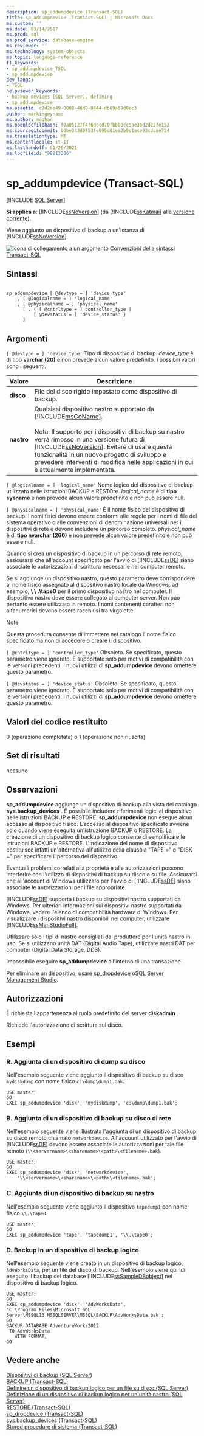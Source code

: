```yaml
---
description: sp_addumpdevice (Transact-SQL)
title: sp_addumpdevice (Transact-SQL) | Microsoft Docs
ms.custom: ''
ms.date: 03/14/2017
ms.prod: sql
ms.prod_service: database-engine
ms.reviewer: ''
ms.technology: system-objects
ms.topic: language-reference
f1_keywords:
- sp_addumpdevice_TSQL
- sp_addumpdevice
dev_langs:
- TSQL
helpviewer_keywords:
- backup devices [SQL Server], defining
- sp_addumpdevice
ms.assetid: c2d2ae49-0808-46d8-8444-db69a69d0ec3
author: markingmyname
ms.author: maghan
ms.openlocfilehash: f0a05127f4f6ddcd70fbb00cc5ae3bd2d22fe152
ms.sourcegitcommit: 00be343d0f53fe095a01ea2b9c1ace93cdcae724
ms.translationtype: MT
ms.contentlocale: it-IT
ms.lasthandoff: 01/26/2021
ms.locfileid: "98813306"
---
```

# <a name="sp_addumpdevice-transact-sql"></a>sp_addumpdevice (Transact-SQL)
[!INCLUDE [SQL Server](../../includes/applies-to-version/sqlserver.md)]
  
**Si applica a**: [!INCLUDE[ssNoVersion](../../includes/ssnoversion-md.md)] (da [!INCLUDE[ssKatmai](../../includes/sskatmai-md.md)] alla [versione corrente](/troubleshoot/sql/general/determine-version-edition-update-level)).  

Viene aggiunto un dispositivo di backup a un'istanza di [!INCLUDE[ssNoVersion](../../includes/ssnoversion-md.md)].  
  
 ![Icona di collegamento a un argomento](../../database-engine/configure-windows/media/topic-link.gif "Icona di collegamento a un argomento") [Convenzioni della sintassi Transact-SQL](../../t-sql/language-elements/transact-sql-syntax-conventions-transact-sql.md)  
  
## <a name="syntax"></a>Sintassi  
  
```  
  
sp_addumpdevice [ @devtype = ] 'device_type'   
    , [ @logicalname = ] 'logical_name'   
    , [ @physicalname = ] 'physical_name'  
      [ , { [ @cntrltype = ] controller_type |  
          [ @devstatus = ] 'device_status' }  
      ]  
```  
  
## <a name="arguments"></a>Argomenti  
`[ @devtype = ] 'device_type'` Tipo di dispositivo di backup. *device_type* è di tipo **varchar (20)** e non prevede alcun valore predefinito. i possibili valori sono i seguenti.  
  
|Valore|Descrizione|  
|-----------|-----------------|  
|**disco**|File del disco rigido impostato come dispositivo di backup.|  
|**nastro**|Qualsiasi dispositivo nastro supportato da [!INCLUDE[msCoName](../../includes/msconame-md.md)].<br /><br /> Nota: Il supporto per i dispositivi di backup su nastro verrà rimosso in una versione futura di [!INCLUDE[ssNoVersion](../../includes/ssnoversion-md.md)]. Evitare di usare questa funzionalità in un nuovo progetto di sviluppo e prevedere interventi di modifica nelle applicazioni in cui è attualmente implementata.|  
  
`[ @logicalname = ] 'logical_name'` Nome logico del dispositivo di backup utilizzato nelle istruzioni BACKUP e RESTOre. *logical_name* è di **tipo sysname** e non prevede alcun valore predefinito e non può essere null.  
  
`[ @physicalname = ] 'physical_name'` È il nome fisico del dispositivo di backup. I nomi fisici devono essere conformi alle regole per i nomi di file del sistema operativo o alle convenzioni di denominazione universali per i dispositivi di rete e devono includere un percorso completo. *physical_name* è di **tipo nvarchar (260)** e non prevede alcun valore predefinito e non può essere null.  
  
 Quando si crea un dispositivo di backup in un percorso di rete remoto, assicurarsi che all'account specificato per l'avvio di [!INCLUDE[ssDE](../../includes/ssde-md.md)] siano associate le autorizzazioni di scrittura necessarie nel computer remoto.  
  
 Se si aggiunge un dispositivo nastro, questo parametro deve corrispondere al nome fisico assegnato al dispositivo nastro locale da Windows. ad esempio, **\\ \\ .\tape0** per il primo dispositivo nastro nel computer. Il dispositivo nastro deve essere collegato al computer server. Non può pertanto essere utilizzato in remoto. I nomi contenenti caratteri non alfanumerici devono essere racchiusi tra virgolette.  
  
> [!NOTE]  
>  Questa procedura consente di immettere nel catalogo il nome fisico specificato ma non di accedere o creare il dispositivo.  
  
`[ @cntrltype = ] 'controller_type'` Obsoleto. Se specificato, questo parametro viene ignorato. È supportato solo per motivi di compatibilità con le versioni precedenti. I nuovi utilizzi di **sp_addumpdevice** devono omettere questo parametro.  
  
`[ @devstatus = ] 'device_status'` Obsoleto. Se specificato, questo parametro viene ignorato. È supportato solo per motivi di compatibilità con le versioni precedenti. I nuovi utilizzi di **sp_addumpdevice** devono omettere questo parametro.  
  
## <a name="return-code-values"></a>Valori del codice restituito  
 0 (operazione completata) o 1 (operazione non riuscita)  
  
## <a name="result-sets"></a>Set di risultati  
 nessuno  
  
## <a name="remarks"></a>Osservazioni  
 **sp_addumpdevice** aggiunge un dispositivo di backup alla vista del catalogo **sys.backup_devices** . È possibile includere riferimenti logici al dispositivo nelle istruzioni BACKUP e RESTORE. **sp_addumpdevice** non esegue alcun accesso al dispositivo fisico. L'accesso al dispositivo specificato avviene solo quando viene eseguita un'istruzione BACKUP o RESTORE. La creazione di un dispositivo di backup logico consente di semplificare le istruzioni BACKUP e RESTORE. L'indicazione del nome di dispositivo costituisce infatti un'alternativa all'utilizzo della clausola "TAPE =" o "DISK =" per specificare il percorso del dispositivo.  
  
 Eventuali problemi correlati alla proprietà e alle autorizzazioni possono interferire con l'utilizzo di dispositivi di backup su disco o su file. Assicurarsi che all'account di Windows utilizzato per l'avvio di [!INCLUDE[ssDE](../../includes/ssde-md.md)] siano associate le autorizzazioni per i file appropriate.  
  
 [!INCLUDE[ssDE](../../includes/ssde-md.md)] supporta i backup su dispositivi nastro supportati da Windows. Per ulteriori informazioni sui dispositivi nastro supportati da Windows, vedere l'elenco di compatibilità hardware di Windows. Per visualizzare i dispositivi nastro disponibili nel computer, utilizzare [!INCLUDE[ssManStudioFull](../../includes/ssmanstudiofull-md.md)].  
  
 Utilizzare solo i tipi di nastro consigliati dal produttore per l'unità nastro in uso. Se si utilizzano unità DAT (Digital Audio Tape), utilizzare nastri DAT per computer (Digital Data Storage, DDS).  
  
 Impossibile eseguire **sp_addumpdevice** all'interno di una transazione.  
  
 Per eliminare un dispositivo, usare [sp_dropdevice](../../relational-databases/system-stored-procedures/sp-dropdevice-transact-sql.md) o[SQL Server Management Studio](../../relational-databases/backup-restore/delete-a-backup-device-sql-server.md).  
  
## <a name="permissions"></a>Autorizzazioni  
 È richiesta l'appartenenza al ruolo predefinito del server **diskadmin** .  
  
 Richiede l'autorizzazione di scrittura sul disco.  
  
## <a name="examples"></a>Esempi  
  
### <a name="a-adding-a-disk-dump-device"></a>R. Aggiunta di un dispositivo di dump su disco  
 Nell'esempio seguente viene aggiunto il dispositivo di backup su disco `mydiskdump` con nome fisico `c:\dump\dump1.bak`.  
  
```  
USE master;  
GO  
EXEC sp_addumpdevice 'disk', 'mydiskdump', 'c:\dump\dump1.bak';  
```  
  
### <a name="b-adding-a-network-disk-backup-device"></a>B. Aggiunta di un dispositivo di backup su disco di rete  
 Nell'esempio seguente viene illustrata l'aggiunta di un dispositivo di backup su disco remoto chiamato `networkdevice`. All'account utilizzato per l'avvio di [!INCLUDE[ssDE](../../includes/ssde-md.md)] devono essere associate le autorizzazioni per tale file remoto (`\\<servername>\<sharename>\<path>\<filename>.bak`).  
  
```  
USE master;  
GO  
EXEC sp_addumpdevice 'disk', 'networkdevice',  
    '\\<servername>\<sharename>\<path>\<filename>.bak';  
```  
  
### <a name="c-adding-a-tape-backup-device"></a>C. Aggiunta di un dispositivo di backup su nastro  
 Nell'esempio seguente viene aggiunto il dispositivo `tapedump1` con nome fisico `\\.\tape0`.  
  
```  
USE master;  
GO  
EXEC sp_addumpdevice 'tape', 'tapedump1', '\\.\tape0';  
```  
  
### <a name="d-backing-up-to-a-logical-backup-device"></a>D. Backup in un dispositivo di backup logico  
 Nell'esempio seguente viene creato in un dispositivo di backup logico, `AdvWorksData`, per un file del disco di backup. Nell'esempio viene quindi eseguito il backup del database [!INCLUDE[ssSampleDBobject](../../includes/sssampledbobject-md.md)] nel dispositivo di backup logico.  
  
```  
USE master;  
GO  
EXEC sp_addumpdevice 'disk', 'AdvWorksData',   
'C:\Program Files\Microsoft SQL Server\MSSQL13.MSSQLSERVER\MSSQL\BACKUP\AdvWorksData.bak';  
GO  
BACKUP DATABASE AdventureWorks2012   
 TO AdvWorksData  
   WITH FORMAT;  
GO  
```  
  
## <a name="see-also"></a>Vedere anche  
 [Dispositivi di backup &#40;SQL Server&#41;](../../relational-databases/backup-restore/backup-devices-sql-server.md)   
 [BACKUP &#40;Transact-SQL&#41;](../../t-sql/statements/backup-transact-sql.md)   
 [Definire un dispositivo di backup logico per un file su disco &#40;SQL Server&#41;](../../relational-databases/backup-restore/define-a-logical-backup-device-for-a-disk-file-sql-server.md)   
 [Definizione di un dispositivo di backup logico per un'unità nastro &#40;SQL Server&#41;](../../relational-databases/backup-restore/define-a-logical-backup-device-for-a-tape-drive-sql-server.md)   
 [RESTORE &#40;Transact-SQL&#41;](../../t-sql/statements/restore-statements-transact-sql.md)   
 [sp_dropdevice &#40;Transact-SQL&#41;](../../relational-databases/system-stored-procedures/sp-dropdevice-transact-sql.md)   
 [sys.backup_devices &#40;Transact-SQL&#41;](../../relational-databases/system-catalog-views/sys-backup-devices-transact-sql.md)   
 [Stored procedure di sistema &#40;Transact-SQL&#41;](../../relational-databases/system-stored-procedures/system-stored-procedures-transact-sql.md)  
  
